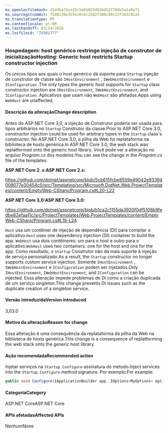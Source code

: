 ```yaml
---
ms.openlocfilehash: d1ddba72ce25c5e01025d916d52f785b5a1a9e71
ms.sourcegitcommit: 7588136e355e10cbc2582f389c90c127363c02a5
ms.translationtype: MT
ms.contentlocale: pt-BR
ms.lasthandoff: 03/14/2020
ms.locfileid: "75901777"
---
```

### <a name="hosting-generic-host-restricts-startup-constructor-injection"></a><span data-ttu-id="1dc23-101">Hospedagem: host genérico restringe injeção de construtor de inicialização</span><span class="sxs-lookup"><span data-stu-id="1dc23-101">Hosting: Generic host restricts Startup constructor injection</span></span>

<span data-ttu-id="1dc23-102">Os únicos tipos aos quais o host genérico dá suporte para `Startup` injeção de construtor de classe são `IHostEnvironment` , `IWebHostEnvironment` e `IConfiguration` .</span><span class="sxs-lookup"><span data-stu-id="1dc23-102">The only types the generic host supports for `Startup` class constructor injection are `IHostEnvironment`, `IWebHostEnvironment`, and `IConfiguration`.</span></span> <span data-ttu-id="1dc23-103">Aplicativos que usam não `WebHost` são afetados.</span><span class="sxs-lookup"><span data-stu-id="1dc23-103">Apps using `WebHost` are unaffected.</span></span>

#### <a name="change-description"></a><span data-ttu-id="1dc23-104">Descrição da alteração</span><span class="sxs-lookup"><span data-stu-id="1dc23-104">Change description</span></span>

<span data-ttu-id="1dc23-105">Antes do ASP.NET Core 3,0, a injeção de Construtor poderia ser usada para tipos arbitrários no `Startup` Construtor da classe.</span><span class="sxs-lookup"><span data-stu-id="1dc23-105">Prior to ASP.NET Core 3.0, constructor injection could be used for arbitrary types in the `Startup` class's constructor.</span></span> <span data-ttu-id="1dc23-106">No ASP.NET Core 3,0, a pilha da Web foi replataforma na biblioteca de hosts genérica.</span><span class="sxs-lookup"><span data-stu-id="1dc23-106">In ASP.NET Core 3.0, the web stack was replatformed onto the generic host library.</span></span> <span data-ttu-id="1dc23-107">Você pode ver a alteração no arquivo *Program.cs* dos modelos:</span><span class="sxs-lookup"><span data-stu-id="1dc23-107">You can see the change in the *Program.cs* file of the templates:</span></span>

<span data-ttu-id="1dc23-108">**ASP.NET Core 2. x:**</span><span class="sxs-lookup"><span data-stu-id="1dc23-108">**ASP.NET Core 2.x:**</span></span>

<https://github.com/dotnet/aspnetcore/blob/5cb615fcbe8559e49042e93394008077e30454c0/src/Templating/src/Microsoft.DotNet.Web.ProjectTemplates/content/EmptyWeb-CSharp/Program.cs#L20-L22>

<span data-ttu-id="1dc23-109">**ASP.NET Core 3,0:**</span><span class="sxs-lookup"><span data-stu-id="1dc23-109">**ASP.NET Core 3.0:**</span></span>

<https://github.com/dotnet/aspnetcore/blob/b1ca2c1155da3920f0df5108b9fedbe82efaa11c/src/ProjectTemplates/Web.ProjectTemplates/content/EmptyWeb-CSharp/Program.cs#L19-L24>

<span data-ttu-id="1dc23-110">`Host` usa um contêiner de injeção de dependência (DI) para compilar o aplicativo.</span><span class="sxs-lookup"><span data-stu-id="1dc23-110">`Host` uses one dependency injection (DI) container to build the app.</span></span> <span data-ttu-id="1dc23-111">`WebHost` usa dois contêineres: um para o host e outro para o aplicativo.</span><span class="sxs-lookup"><span data-stu-id="1dc23-111">`WebHost` uses two containers: one for the host and one for the app.</span></span> <span data-ttu-id="1dc23-112">Como resultado, o `Startup` Construtor não dá mais suporte à injeção de serviço personalizado.</span><span class="sxs-lookup"><span data-stu-id="1dc23-112">As a result, the `Startup` constructor no longer supports custom service injection.</span></span> <span data-ttu-id="1dc23-113">Somente `IHostEnvironment` , `IWebHostEnvironment` e `IConfiguration` podem ser injetados.</span><span class="sxs-lookup"><span data-stu-id="1dc23-113">Only `IHostEnvironment`, `IWebHostEnvironment`, and `IConfiguration` can be injected.</span></span> <span data-ttu-id="1dc23-114">Essa alteração impede problemas de DI como a criação duplicada de um serviço singleton.</span><span class="sxs-lookup"><span data-stu-id="1dc23-114">This change prevents DI issues such as the duplicate creation of a singleton service.</span></span>

#### <a name="version-introduced"></a><span data-ttu-id="1dc23-115">Versão introduzida</span><span class="sxs-lookup"><span data-stu-id="1dc23-115">Version introduced</span></span>

<span data-ttu-id="1dc23-116">3,0</span><span class="sxs-lookup"><span data-stu-id="1dc23-116">3.0</span></span>

#### <a name="reason-for-change"></a><span data-ttu-id="1dc23-117">Motivo da alteração</span><span class="sxs-lookup"><span data-stu-id="1dc23-117">Reason for change</span></span>

<span data-ttu-id="1dc23-118">Essa alteração é uma consequência da replataforma da pilha da Web na biblioteca de hosts genérica.</span><span class="sxs-lookup"><span data-stu-id="1dc23-118">This change is a consequence of replatforming the web stack onto the generic host library.</span></span>

#### <a name="recommended-action"></a><span data-ttu-id="1dc23-119">Ação recomendada</span><span class="sxs-lookup"><span data-stu-id="1dc23-119">Recommended action</span></span>

<span data-ttu-id="1dc23-120">Injetar serviços na `Startup.Configure` assinatura do método.</span><span class="sxs-lookup"><span data-stu-id="1dc23-120">Inject services into the `Startup.Configure` method signature.</span></span> <span data-ttu-id="1dc23-121">Por exemplo:</span><span class="sxs-lookup"><span data-stu-id="1dc23-121">For example:</span></span>

```csharp
public void Configure(IApplicationBuilder app, IOptions<MyOptions> options)
```

#### <a name="category"></a><span data-ttu-id="1dc23-122">Categoria</span><span class="sxs-lookup"><span data-stu-id="1dc23-122">Category</span></span>

<span data-ttu-id="1dc23-123">ASP.NET Core</span><span class="sxs-lookup"><span data-stu-id="1dc23-123">ASP.NET Core</span></span>

#### <a name="affected-apis"></a><span data-ttu-id="1dc23-124">APIs afetadas</span><span class="sxs-lookup"><span data-stu-id="1dc23-124">Affected APIs</span></span>

<span data-ttu-id="1dc23-125">Nenhum</span><span class="sxs-lookup"><span data-stu-id="1dc23-125">None</span></span>

<!-- 

#### Affected APIs

Not detectable via API analysis

-->
